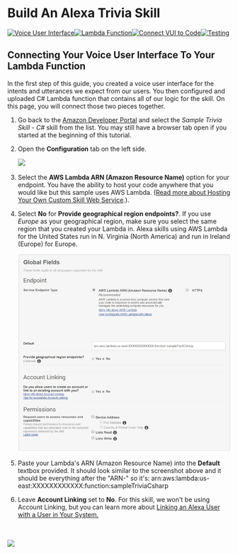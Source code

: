 # Build An Alexa Trivia Skill
[![Voice User Interface](https://m.media-amazon.com/images/G/01/mobile-apps/dex/alexa/alexa-skills-kit/tutorials/navigation/1-locked._TTH_.png)](1-voice-user-interface.md)[![Lambda Function](https://m.media-amazon.com/images/G/01/mobile-apps/dex/alexa/alexa-skills-kit/tutorials/navigation/2-locked._TTH_.png)](2-lambda-function.md)[![Connect VUI to Code](https://m.media-amazon.com/images/G/01/mobile-apps/dex/alexa/alexa-skills-kit/tutorials/navigation/3-on._TTH_.png)](3-connect-vui-to-code.md)[![Testing](https://m.media-amazon.com/images/G/01/mobile-apps/dex/alexa/alexa-skills-kit/tutorials/navigation/4-off._TTH_.png)](4-testing.md)
## Connecting Your Voice User Interface To Your Lambda Function

In the first step of this guide, you created a voice user interface for the intents and utterances we expect from our users.  You then configured and uploaded C# Lambda function that contains all of our logic for the skill.  On this page, you will connect those two pieces together.

1.  Go back to the [Amazon Developer Portal](https://developer.amazon.com/edw/home.html#/skills/list) and select the _Sample Trivia Skill - C#_ skill from the list. You may still have a browser tab open if you started at the beginning of this tutorial.

2.  Open the **Configuration** tab on the left side.

    <img src="https://m.media-amazon.com/images/G/01/mobile-apps/dex/alexa/alexa-skills-kit/tutorials/general/3-2-configuration-tab._TTH_.png" />

3.  Select the **AWS Lambda ARN (Amazon Resource Name)** option for your endpoint. You have the ability to host your code anywhere that you would like but this sample uses AWS Lambda. ([Read more about Hosting Your Own Custom Skill Web Service](https://developer.amazon.com/public/solutions/alexa/alexa-skills-kit/docs/developing-an-alexa-skill-as-a-web-service).).

4.  Select **No** for **Provide geographical region endpoints?**. If you use _Europe_ as your geographical region, make sure you select the same region that you created your Lambda in. Alexa skills using AWS Lambda for the United States run in N. Virginia (North America) and run in Ireland (Europe) for Europe.

    ![](3-skill-global-fields.png)

5.  Paste your Lambda's ARN (Amazon Resource Name) into the **Default** textbox provided. It should look similar to the screenshot above and it should be everything after the "ARN-" so it's: arn:aws:lambda:us-east:XXXXXXXXXXXX:function:sampleTriviaCsharp

6.  Leave **Account Linking** set to **No**. For this skill, we won't be using Account Linking, but you can learn more about [Linking an Alexa User with a User in Your System.](https://developer.amazon.com/public/solutions/alexa/alexa-skills-kit/docs/linking-an-alexa-user-with-a-user-in-your-system)

<br/><br/>
<a href="4-testing.md"><img src="https://m.media-amazon.com/images/G/01/mobile-apps/dex/alexa/alexa-skills-kit/tutorials/general/buttons/button_next_testing._TTH_.png" /></a>
